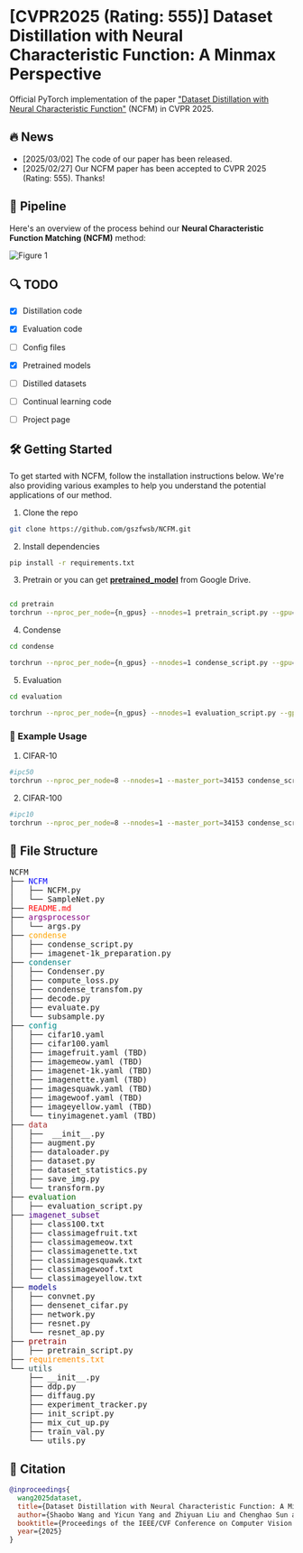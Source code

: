 #  [CVPR2025 (Rating: 555)] Dataset Distillation with Neural Characteristic Function: A Minmax Perspective 

Official PyTorch implementation of the paper ["Dataset Distillation with Neural Characteristic Function"](./asset/paper.pdf) (NCFM) in CVPR 2025.


## :fire: News

- [2025/03/02] The code of our paper has been released.  
- [2025/02/27] Our NCFM paper has been accepted to CVPR 2025 (Rating: 555). Thanks!  


## :rocket: Pipeline

Here's an overview of the process behind our **Neural Characteristic Function Matching (NCFM)** method:

![Figure 1](./asset/figure1.png?raw=true)





## :mag: TODO

- [x] Distillation code
- [x] Evaluation code
- [ ] Config files
- [x] Pretrained models
- [ ] Distilled datasets
- [ ] Continual learning code
- [ ] Project page




## 🛠️ Getting Started

To get started with NCFM, follow the installation instructions below. We're also providing various examples to help you understand the potential applications of our method.

1.  Clone the repo

```sh
git clone https://github.com/gszfwsb/NCFM.git
```

2. Install dependencies
   
```sh
pip install -r requirements.txt
```
3. Pretrain or you can get **[pretrained_model](https://drive.google.com/drive/folders/1HT_eUbTWOVXvBov5bM90b169jdy2puOh?usp=drive_link)** from Google Drive.
```sh

cd pretrain
torchrun --nproc_per_node={n_gpus} --nnodes=1 pretrain_script.py --gpu={gpu_ids} --config_path=../config/{dataset}.yaml

```

4. Condense
```sh
cd condense 

torchrun --nproc_per_node={n_gpus} --nnodes=1 condense_script.py --gpu={gpu_ids} --ipc={ipc} --config_path=../config/{dataset}.yaml

```
5. Evaluation
```sh
cd evaluation 

torchrun --nproc_per_node={n_gpus} --nnodes=1 evaluation_script.py --gpu={gpu_ids} --ipc={ipc}  --config_path=../config/imagenet-1k.yaml --load_path= {condensed_dataset.pt}
```

### :blue_book: Example Usage

1. CIFAR-10

```sh
#ipc50
torchrun --nproc_per_node=8 --nnodes=1 --master_port=34153 condense_script.py --gpu="0,1,2,3,4,5,6,7" --ipc=50 --config_path=../config/cifar10.yaml
```

2. CIFAR-100

```sh
#ipc10
torchrun --nproc_per_node=8 --nnodes=1 --master_port=34153 condense_script.py --gpu="0,1,2,3,4,5,6,7" --ipc=10 --config_path=../config/cifar100.yaml
```


## 📂 File Structure 
<pre>
NCFM 
├── <span style="color:blue;">NCFM</span>
│   ├── NCFM.py
│   └── SampleNet.py
├── <span style="color:red;">README.md</span>
├── <span style="color:purple;">argsprocessor</span>
│   └── args.py
├── <span style="color:orange;">condense</span>
│   ├── condense_script.py
│   ├── imagenet-1k_preparation.py
├── <span style="color:teal;">condenser</span>
│   ├── Condenser.py
│   ├── compute_loss.py
│   ├── condense_transfom.py
│   ├── decode.py
│   ├── evaluate.py
│   └── subsample.py
├── <span style="color:darkcyan;">config</span>
│   ├── cifar10.yaml
│   ├── cifar100.yaml
│   ├── imagefruit.yaml (TBD)
│   ├── imagemeow.yaml (TBD)
│   ├── imagenet-1k.yaml (TBD)
│   ├── imagenette.yaml (TBD)
│   ├── imagesquawk.yaml (TBD)
│   ├── imagewoof.yaml (TBD)
│   ├── imageyellow.yaml (TBD)
│   └── tinyimagenet.yaml (TBD)
├── <span style="color:brown;">data</span>
│   ├──  __init__.py
│   ├── augment.py
│   ├── dataloader.py
│   ├── dataset.py
│   ├── dataset_statistics.py
│   ├── save_img.py
│   └── transform.py
├── <span style="color:darkgreen;">evaluation</span>
│   ├── evaluation_script.py
├── <span style="color:indigo;">imagenet_subset</span>
│   ├── class100.txt
│   ├── classimagefruit.txt
│   ├── classimagemeow.txt
│   ├── classimagenette.txt
│   ├── classimagesquawk.txt
│   ├── classimagewoof.txt
│   └── classimageyellow.txt
├── <span style="color:darkblue;">models</span>
│   ├── convnet.py
│   ├── densenet_cifar.py
│   ├── network.py
│   ├── resnet.py
│   └── resnet_ap.py
├── <span style="color:darkred;">pretrain</span>
│   ├── pretrain_script.py
├── <span style="color:darkorange;">requirements.txt</span>
└── <span style="color:darkslategray;">utils</span>
    ├── __init__.py
    ├── ddp.py
    ├── diffaug.py
    ├── experiment_tracker.py
    ├── init_script.py
    ├── mix_cut_up.py
    ├── train_val.py
    └── utils.py
</pre>

## :pushpin: Citation

```bibtex
@inproceedings{
  wang2025dataset,
  title={Dataset Distillation with Neural Characteristic Function: A Minmax Perspective},
  author={Shaobo Wang and Yicun Yang and Zhiyuan Liu and Chenghao Sun and Xuming Hu and Conghui He and Linfeng Zhang},
  booktitle={Proceedings of the IEEE/CVF Conference on Computer Vision and Pattern Recognition},
  year={2025}
}
```
